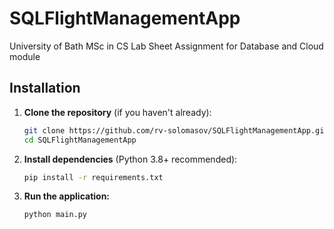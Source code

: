 # SQLFlightManagementApp

University of Bath MSc in CS Lab Sheet Assignment for Database and Cloud module

## Installation

1. **Clone the repository** (if you haven't already):

    ```sh
    git clone https://github.com/rv-solomasov/SQLFlightManagementApp.git
    cd SQLFlightManagementApp
    ```

2. **Install dependencies** (Python 3.8+ recommended):

    ```sh
    pip install -r requirements.txt
    ```

3. **Run the application:**

    ```sh
    python main.py
    ```
